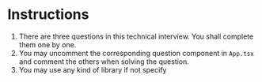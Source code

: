# Instructions

1. There are three questions in this technical interview. You shall complete them one by one.
2. You may uncomment the corresponding question component in `App.tsx` and comment the others when solving the question.
3. You may use any kind of library if not specify
